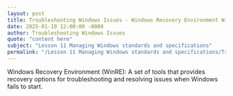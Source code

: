 ```yaml
---
layout: post
title: Troubleshooting Windows Issues - Windows Recovery Environment WinRE
date: 2025-01-10 12:00:00 -0000
author: Troubleshooting Windows Issues
quote: "content here"
subject: "Lesson 11 Managing Windows standards and specifications"
permalink: "/Lesson 11 Managing Windows standards and specifications/Troubleshooting Windows Issues/Troubleshooting Windows Issues - Windows Recovery Environment WinRE"
---
```


Windows Recovery Environment (WinRE): A set of tools that provides recovery options for troubleshooting and resolving issues when Windows fails to start.
